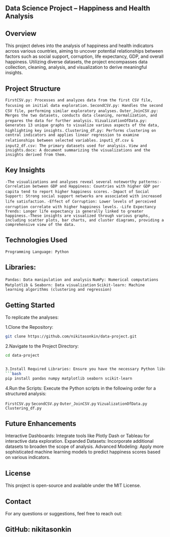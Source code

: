 ## Data Science Project – Happiness and Health Analysis

## Overview
This project delves into the analysis of happiness and health indicators across various countries, aiming to uncover potential relationships between factors such as social support, corruption, life expectancy, GDP, and overall happiness. Utilizing diverse datasets, the project encompasses data collection, cleaning, analysis, and visualization to derive meaningful insights.​

## Project Structure
`FirstCSV.py: Processes and analyzes data from the first CSV file, focusing on initial data exploration.`
`SecondCSV.py: Handles the second CSV file, performing similar exploratory analyses.`
`Outer_JoinCSV.py: Merges the two datasets, conducts data cleaning, normalization, and prepares the data for further analysis.`
`VizualizationOfData.py: Generates 13 unique graphs to visualize various aspects of the data, highlighting key insights.`
`Clustering_df.py: Performs clustering on central indicators and applies linear regression to examine relationships between selected variables.`
`input1_df.csv & input2_df.csv: The primary datasets used for analysis.`
`View and insights.docx: A document summarizing the visualizations and the insights derived from them.​`

## Key Insights

`-The visualizations and analyses reveal several noteworthy patterns:​`
`-Correlation between GDP and Happiness: Countries with higher GDP per capita tend to report higher happiness scores.`
`-Impact of Social Support: Strong social support networks are associated with increased life satisfaction.`
`-Effect of Corruption: Lower levels of perceived corruption correlate with higher happiness levels.`
`-Life Expectancy Trends: Longer life expectancy is generally linked to greater happiness.​`
`-These insights are visualized through various graphs, including scatter plots, bar charts, and cluster diagrams, providing a comprehensive view of the data.​`

## Technologies Used
`Programming Language: Python`

## Libraries:
`Pandas: Data manipulation and analysis`
`NumPy: Numerical computations`
`Matplotlib & Seaborn: Data visualization`
`Scikit-learn: Machine learning algorithms (clustering and regression)​`

## Getting Started
To replicate the analyses:

1.Clone the Repository:
```bash
git clone https://github.com/nikitasonkin/data-project.git
```

2.Navigate to the Project Directory:

```bash
cd data-project


3.Install Required Libraries: Ensure you have the necessary Python libraries installed. You can use pip:
```bash
pip install pandas numpy matplotlib seaborn scikit-learn
```

4.Run the Scripts: Execute the Python scripts in the following order for a structured analysis:

`FirstCSV.py`
`SecondCSV.py`
`Outer_JoinCSV.py`
`VizualizationOfData.py`
`Clustering_df.py​`


## Future Enhancements
Interactive Dashboards: Integrate tools like Plotly Dash or Tableau for interactive data exploration.
Expanded Datasets: Incorporate additional datasets to broaden the scope of analysis.
Advanced Modeling: Apply more sophisticated machine learning models to predict happiness scores based on various indicators.​


## License
This project is open-source and available under the MIT License.​

## Contact
For any questions or suggestions, feel free to reach out:​

## GitHub: nikitasonkin
